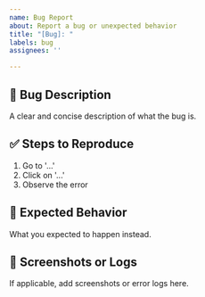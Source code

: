 ```yaml
---
name: Bug Report
about: Report a bug or unexpected behavior
title: "[Bug]: "
labels: bug
assignees: ''

---
```


## 🐛 Bug Description

A clear and concise description of what the bug is.

## ✅ Steps to Reproduce

1. Go to '...'
2. Click on '...'
3. Observe the error

## 🤔 Expected Behavior

What you expected to happen instead.

## 📸 Screenshots or Logs

If applicable, add screenshots or error logs here.

